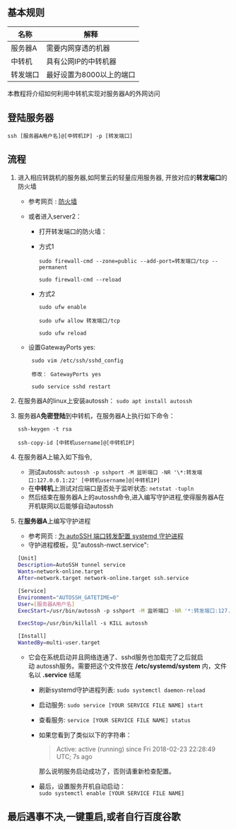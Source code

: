 
## 基本规则

| 名称     | 解释 |
| ---     | --- |
| 服务器A  | 需要内网穿透的机器 |
| 中转机   | 具有公网IP的中转机器 |
| 转发端口 | 最好设置为8000以上的端口 |

本教程将介绍如何利用中转机实现对服务器A的外网访问

## 登陆服务器

`ssh [服务器A用户名]@[中转机IP] -p [转发端口]`

## 流程
1. 进入相应转跳机的服务器,如阿里云的轻量应用服务器, 开放对应的**转发端口**的防火墙
    - 参考网页 : [防火墙](https://help.aliyun.com/document_detail/59086.html)
    - 或者进入server2：
        + 打开转发端口的防火墙：
        + 方式1
        
            `sudo firewall-cmd --zone=public --add-port=转发端口/tcp --permanent`

            `sudo firewall-cmd --reload`

        + 方式2
        
            `sudo ufw enable`

            `sudo ufw allow 转发端口/tcp`

            `sudo ufw reload`

    - 设置GatewayPorts yes: 
    
        ` sudo vim /etc/ssh/sshd_config`

        ` 修改： GatewayPorts yes`

        ` sudo service sshd restart`

2. 在服务器A的linux上安装autossh： 
    `sudo apt install autossh`

3. 服务器A**免密登陆**到中转机，在服务器A上执行如下命令：

    `ssh-keygen -t rsa`

    `ssh-copy-id [中转机username]@[中转机IP]`
    
4. 在服务器A上输入如下指令, 
    - 测试autossh:
        `autossh -p sshport -M 监听端口 -NR '\*:转发端口:127.0.0.1:22' [中转机username]@[中转机IP]`
    - 在**中转机**上测试对应端口是否处于监听状态: 
        `netstat -tupln`
    - 然后结束在服务器A上的autossh命令,进入编写守护进程,使得服务器A在开机联网以后能够自动autossh
   
5. 在**服务器A**上编写守护进程
    - 参考网页 : [为 autoSSH 端口转发配置 systemd 守护进程](https://roriri.one/2019/01/19/autossh/)
    - 守护进程模板，见"autossh-nwct.service":
    
    ```bash
    [Unit]
    Description=AutoSSH tunnel service
    Wants=network-online.target
    After=network.target network-online.target ssh.service
    
    [Service]
    Environment="AUTOSSH_GATETIME=0"
    User=[服务器A用户名]
    ExecStart=/usr/bin/autossh -p sshport -M 监听端口 -NR '*:转发端口:127.0.0.1:22' [中转机username]@[中转机IP]
    
    ExecStop=/usr/bin/killall -s KILL autossh
    
    [Install]
    WantedBy=multi-user.target
    ```

    - 它会在系统启动并且网络连通了、sshd服务也加载完了之后就启动 autossh服务。需要把这个文件放在 **/etc/systemd/system** 内，文件名以 **.service** 结尾

        + 刷新systemd守护进程列表:
            `sudo systemctl daemon-reload`
        + 启动服务:
            `sudo service [YOUR SERVICE FILE NAME] start`
        + 查看服务:
            `service [YOUR SERVICE FILE NAME] status`
        + 如果您看到了类似以下的字符串：

            > Active: active (running) since Fri 2018-02-23 22:28:49 UTC; 7s ago

            那么说明服务启动成功了，否则请重新检查配置。

        + 最后，设置服务开机自动启动：  
            `sudo systemctl enable [YOUR SERVICE FILE NAME]`

## 最后遇事不决,一键重启,或者自行百度谷歌


<!-- <meta http-equiv="refresh" content="1"> -->